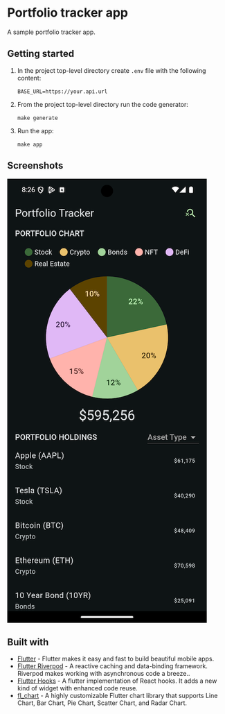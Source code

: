 # Portfolio tracker app

A sample portfolio tracker app.

## Getting started

1. In the project top-level directory create `.env` file with the following content:
    ```
    BASE_URL=https://your.api.url
    ``` 
2. From the project top-level directory run the code generator:
    ```
    make generate
    ```
3. Run the app:
    ```
    make app
    ```

## Screenshots

![Portfolio Tracker App](/.screenshots/portfolio.png "Portfolio Tracker App")

## Built with

* [Flutter](https://flutter.dev/) - Flutter makes it easy and fast to build beautiful mobile apps.
* [Flutter Riverpod](https://pub.dev/packages/flutter_riverpod) - A reactive caching and
  data-binding
  framework.
  Riverpod makes working with asynchronous code a breeze..
* [Flutter Hooks](https://pub.dev/packages/flutter_hooks) - A flutter implementation of React
  hooks. It adds a new kind of widget with enhanced code reuse.
* [fl_chart](https://pub.dev/packages/fl_chart) - A highly customizable Flutter chart library that
  supports Line Chart, Bar Chart, Pie Chart, Scatter Chart, and Radar Chart.